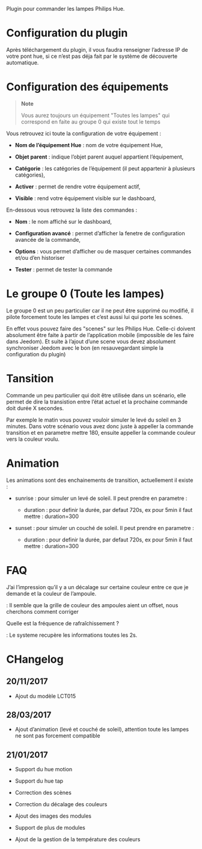 Plugin pour commander les lampes Philips Hue.

Configuration du plugin 
=======================

Après téléchargement du plugin, il vous faudra renseigner l’adresse IP
de votre pont hue, si ce n’est pas déja fait par le système de
découverte automatique.

Configuration des équipements 
=============================

> **Note**
>
> Vous aurez toujours un équipement "Toutes les lampes" qui correspond
> en faite au groupe 0 qui existe tout le temps

Vous retrouvez ici toute la configuration de votre équipement :

-   **Nom de l’équipement Hue** : nom de votre équipement Hue,

-   **Objet parent** : indique l’objet parent auquel appartient
    l’équipement,

-   **Catégorie** : les catégories de l’équipement (il peut appartenir à
    plusieurs catégories),

-   **Activer** : permet de rendre votre équipement actif,

-   **Visible** : rend votre équipement visible sur le dashboard,

En-dessous vous retrouvez la liste des commandes :

-   **Nom** : le nom affiché sur le dashboard,

-   **Configuration avancé** : permet d’afficher la fenetre de
    configuration avancée de la commande,

-   **Options** : vous permet d’afficher ou de masquer certaines
    commandes et/ou d’en historiser

-   **Tester** : permet de tester la commande

Le groupe 0 (Toute les lampes) 
==============================

Le groupe 0 est un peu particulier car il ne peut être supprimé ou
modifié, il pilote forcement toute les lampes et c’est aussi lui qui
porte les scénes.

En effet vous pouvez faire des "scenes" sur les Philips Hue. Celle-ci
doivent absolument être faite à partir de l’application mobile
(impossible de les faire dans Jeedom). Et suite à l’ajout d’une scene
vous devez absolument synchroniser Jeedom avec le bon (en resauvegardant
simple la configuration du plugin)

Tansition 
=========

Commande un peu particulier qui doit être utilisée dans un scénario,
elle permet de dire la transistion entre l’état actuel et la prochaine
commande doit durée X secondes.

Par exemple le matin vous pouvez vouloir simuler le levé du soleil en 3
minutes. Dans votre scénario vous avez donc juste à appeller la commande
transition et en parametre mettre 180, ensuite appeller la commande
couleur vers la couleur voulu.

Animation 
=========

Les animations sont des enchainements de transition, actuellement il
existe :

-   sunrise : pour simuler un levé de soleil. Il peut prendre en
    parametre :

    -   duration : pour definir la durée, par defaut 720s, ex pour 5min
        il faut mettre : duration=300

-   sunset : pour simuler un couché de soleil. Il peut prendre en
    parametre :

    -   duration : pour definir la durée, par defaut 720s, ex pour 5min
        il faut mettre : duration=300

FAQ 
===

J’ai l’impression qu’il y a un décalage sur certaine couleur entre ce que je demande et la couleur de l’ampoule.

:   Il semble que la grille de couleur des ampoules aient un offset,
    nous cherchons comment corriger

<!-- -->

Quelle est la fréquence de rafraîchissement ?

:   Le systeme recupère les informations toutes les 2s.

CHangelog 
=========

20/11/2017 
----------

-   Ajout du modèle LCT015

28/03/2017 
----------

-   Ajout d’animation (levé et couché de soleil), attention toute les
    lampes ne sont pas forcement compatible

21/01/2017 
----------

-   Support du hue motion

-   Support du hue tap

-   Correction des scènes

-   Correction du décalage des couleurs

-   Ajout des images des modules

-   Support de plus de modules

-   Ajout de la gestion de la température des couleurs

